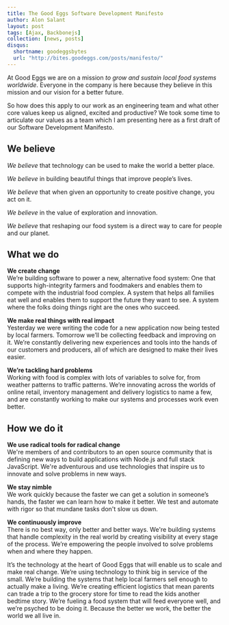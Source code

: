 ```yaml
---
title: The Good Eggs Software Development Manifesto
author: Alon Salant
layout: post
tags: [Ajax, Backbonejs]
collection: [news, posts]
disqus:
  shortname: goodeggsbytes
  url: "http://bites.goodeggs.com/posts/manifesto/"
---
```



At Good Eggs we are on a mission *to grow and sustain local food systems worldwide*. Everyone in the company is here because they believe in this mission and our vision for a better future.

So how does this apply to our work as an engineering team and what other core values keep us aligned, excited and productive? We took some time to articulate our values as a team which I am presenting here as a first draft of our Software Development Manifesto.

<!-- more -->

## We believe

*We believe* that technology can be used to make the world a better place.

*We believe* in building beautiful things that improve people’s lives.

*We believe* that when given an opportunity to create positive change, you act on it.

*We believe* in the value of exploration and innovation.

*We believe* that reshaping our food system is a direct way to care for people and our planet.

## What we do

**We create change**<br/>
We’re building software to power a new, alternative food system: One that supports high-integrity farmers and foodmakers and enables them to compete with the industrial food complex. A system that helps all families eat well and enables them to support the future they want to see. A system where the folks doing things right are the ones who succeed.

**We make real things with real impact**<br/>
Yesterday we were writing the code for a new application now being tested by local farmers. Tomorrow we’ll be collecting feedback and improving on it. We’re constantly delivering new experiences and tools into the hands of our customers and producers, all of which are designed to make their lives easier.

**We’re tackling hard problems**<br/>
Working with food is complex with lots of variables to solve for, from weather patterns to traffic patterns. We’re innovating across the worlds of online retail, inventory management and delivery logistics to name a few, and are constantly working to make our systems and processes work even better.

## How we do it

**We use radical tools for radical change**<br/>
We're members of and contributors to an open source community that is defining new ways to build applications with Node.js and full stack JavaScript. We're adventurous and use technologies that inspire us to innovate and solve problems in new ways.

**We stay nimble**<br/>
We work quickly because the faster we can get a solution in someone’s hands, the faster we can learn how to make it better. We test and automate with rigor so that mundane tasks don't slow us down.

**We continuously improve**<br/>
There is no best way, only better and better ways. We're building systems that handle complexity in the real world by creating visibility at every stage of the process. We’re empowering the people involved to solve problems when and where they happen.


It’s the technology at the heart of Good Eggs that will enable us to scale and make real change. We’re using technology to think big in service of the small. We’re building the systems that help local farmers sell enough to actually make a living. We’re creating efficient logistics that mean parents can trade a trip to the grocery store for time to read the kids another bedtime story. We’re fueling a food system that will feed everyone well, and we’re psyched to be doing it. Because the better we work, the better the world we all live in.
